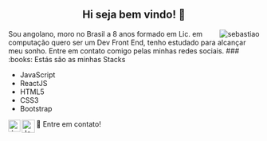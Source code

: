 ## <center> Hi seja bem vindo! 👋</center>

<img align="right" src="https://github-readme-stats.vercel.app/api/top-langs/?username=josesebastiao&hide=html&vue&theme=radical" alt="sebastiao" />

<p>Sou angolano, moro no Brasil a 8 anos formado em Lic. em computação quero ser um Dev Front End, tenho estudado para alcançar meu sonho. Entre em contato comigo pelas minhas redes sociais. 
### :books: Estás são as minhas Stacks
  
 - JavaScript
 - ReactJS
 - HTML5
 - CSS3 
 - Bootstrap
 
 <p>
👯 Entre em contato! <a href="https://in.linkedin.com/in/jose-afonso-sebastiao">
  <img align="left" alt="Jose Sebatiao - Linkedin" width="24px" src="https://github.com/TheDudeThatCode/TheDudeThatCode/blob/master/Assets/Linkedin.svg" />
</a><a href="mailto:jose.sebastiao3@hotmail.com">
  <img align="left" alt="José Sebastião- Gmail" width="26px" src="https://findicons.com/icon/590626/outlook"/>
</a>
</p>
 
 
